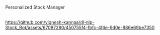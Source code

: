 Personalized Stock Manager
<br/>
<br/>




https://github.com/vignesh-kannaa/dl-nlp-Stock_Bot/assets/67087280/450755f4-fbfc-4f4e-9d0e-886e69be7350

